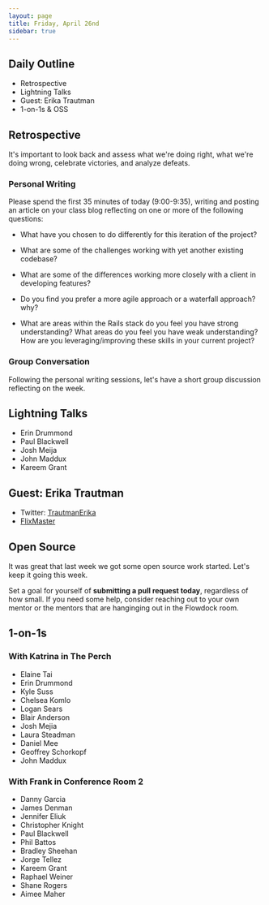 ```yaml
---
layout: page
title: Friday, April 26nd
sidebar: true
---
```


## Daily Outline

* Retrospective
* Lightning Talks
* Guest: Erika Trautman
* 1-on-1s & OSS

## Retrospective

It's important to look back and assess what we're doing right, what we're doing wrong, celebrate victories, and analyze defeats.

### Personal Writing

Please spend the first 35 minutes of today (9:00-9:35), writing and posting an article on your class blog reflecting on one or more of the following questions:

* What have you chosen to do differently for this iteration of the project?

* What are some of the challenges working with yet another existing codebase?

* What are some of the differences working more closely with a client in developing features?

* Do you find you prefer a more agile approach or a waterfall approach? why?

* What are areas within the Rails stack do you feel you have strong understanding? What areas do you feel you have weak understanding? How are you leveraging/improving these skills in your current project?

### Group Conversation

Following the personal writing sessions, let's have a short group discussion reflecting on the week.

## Lightning Talks

* Erin Drummond
* Paul Blackwell
* Josh Meija
* John Maddux
* Kareem Grant

## Guest: Erika Trautman

* Twitter: [TrautmanErika](https://twitter.com/TrautmanErika)
* [FlixMaster](http://www.flixmaster.com/)

## Open Source

It was great that last week we got some open source work started. Let's keep it going this week.

Set a goal for yourself of **submitting a pull request today**, regardless of how small. If you need some help, consider reaching out to your own mentor or the mentors that are hanginging out in the Flowdock room.

## 1-on-1s

### With Katrina in The Perch

* Elaine Tai
* Erin Drummond
* Kyle Suss
* Chelsea Komlo
* Logan Sears
* Blair Anderson
* Josh Mejia
* Laura Steadman
* Daniel Mee
* Geoffrey Schorkopf
* John Maddux

### With Frank in Conference Room 2

* Danny Garcia
* James Denman
* Jennifer Eliuk
* Christopher Knight
* Paul Blackwell
* Phil Battos
* Bradley Sheehan
* Jorge Tellez
* Kareem Grant
* Raphael Weiner
* Shane Rogers
* Aimee Maher
